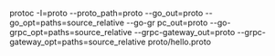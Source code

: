 protoc -I=proto --proto_path=proto --go_out=proto --go_opt=paths=source_relative --go-gr
pc_out=proto --go-grpc_opt=paths=source_relative --grpc-gateway_out=proto --grpc-gateway_opt=paths=source_relative  proto/hello.proto
